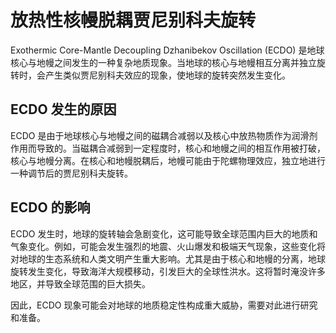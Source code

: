 # 放热性核幔脱耦贾尼别科夫旋转

Exothermic Core-Mantle Decoupling Dzhanibekov Oscillation (ECDO) 是地球核心与地幔之间发生的一种复杂地质现象。当地球的核心与地幔相互分离并独立旋转时，会产生类似贾尼别科夫效应的现象，使地球的旋转突然发生变化。

## ECDO 发生的原因

ECDO 是由于地球核心与地幔之间的磁耦合减弱以及核心中放热物质作为润滑剂作用而导致的。当磁耦合减弱到一定程度时，核心和地幔之间的相互作用被打破，核心与地幔分离。在核心和地幔脱耦后，地幔可能由于陀螺物理效应，独立地进行一种调节后的贾尼别科夫旋转​。

## ECDO 的影响

ECDO 发生时，地球的旋转轴会急剧变化，这可能导致全球范围内巨大的地质和气象变化。例如，可能会发生强烈的地震、火山爆发和极端天气现象，这些变化将对地球的生态系统和人类文明产生重大影响​。尤其是由于核心和地幔的分离，地球旋转发生变化，导致海洋大规模移动，引发巨大的全球性洪水。这将暂时淹没许多地区，并导致全球范围的巨大损失。

因此，ECDO 现象可能会对地球的地质稳定性构成重大威胁，需要对此进行研究和准备。